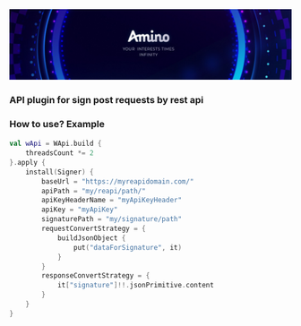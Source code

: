 <img src="../images/amino_banner.jpeg" alt="Amino banner">

### API plugin for sign post requests by rest api

### How to use? Example

```kotlin
val wApi = WApi.build {
    threadsCount *= 2
}.apply {
    install(Signer) {
        baseUrl = "https://myreapidomain.com/"
        apiPath = "my/reapi/path/"
        apiKeyHeaderName = "myApiKeyHeader"
        apiKey = "myApiKey"
        signaturePath = "my/signature/path"
        requestConvertStrategy = {
            buildJsonObject {
                put("dataForSignature", it)
            }
        }
        responseConvertStrategy = {
            it["signature"]!!.jsonPrimitive.content
        }
    }
}
```

